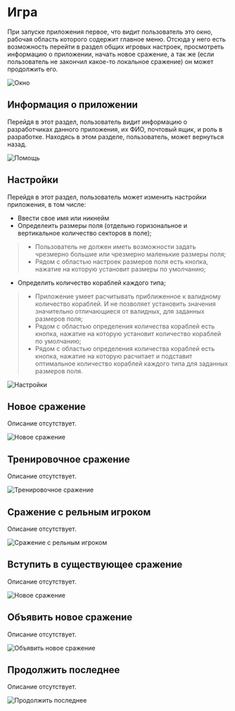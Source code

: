 Игра
====

При запуске приложения первое, что видит пользователь это окно, рабочая область которого содержит главное меню.
Отсюда у него есть возможность перейти в раздел общих игровых настроек, просмотреть информацию о приложении,
начать новое сражение, а так же (если пользователь не закончил какое-то локальное сражение) он может продолжить его.

![Окно](img/game/1_main_window.png)

Информация о приложении
-----------------------
Перейдя в этот раздел, пользователь видит информацию о разработчиках данного приложения,
их ФИО, почтовый ящик, и роль в разработке. Находясь в этом разделе, пользователь,
может вернуться назад.

![Помощь](img/game/2_help.png)


Настройки
---------
Перейдя в этот раздел, пользователь может изменить настройки приложения, в том числе:

* Ввести свое имя или никнейм
* Определеить размеры поля (отдельно горизональное и вертикальное количество секторов в поле);
> * Пользователь не должен иметь возможности задать чрезмерно большие или чрезмерно маленькие размеры поля;
> * Рядом с областью настроек размеров поля есть кнопка, нажатие на которую установит размеры по умолчанию;
* Определить количество кораблей каждого типа;
> * Приложение умеет расчитывать приближенное к валидному количество кораблей.
И не позволяет установить значения значительно отличающиеся от валидных, для заданных размеров поля;
> * Рядом с областью определения количества кораблей есть кнопка,
нажатие на которую установит количество кораблей по умолчанию;
> * Рядом с областью определения количества кораблей есть кнопка,
нажатие на которую расчитает и подставит оптимальное количество кораблей каждого типа для заданных
размеров поля.

![Настройки](img/game/3_settings.png)

Новое сражение
--------------
Описание отсутствует.

![Новое сражение](img/game/4_new_battle.png)

Тренировочное сражение
----------------------
Описание отсутствует.

![Тренировочное сражение](img/battle/1_beginning.png)

Сражение с рельным игроком
--------------------------
Описание отсутствует.

![Сражение с рельным игроком](img/game/5_network.png)

Вступить в существующее сражение
--------------------------------
Описание отсутствует.

![Новое сражение](img/game/7_join_battle.png)

Объявить новое сражение
-----------------------
Описание отсутствует.

![Объявить новое сражение]()

Продолжить последнее
--------------------
Описание отсутствует.

![Продолжить последнее](img/battle/4_tide_of_battle.png)
